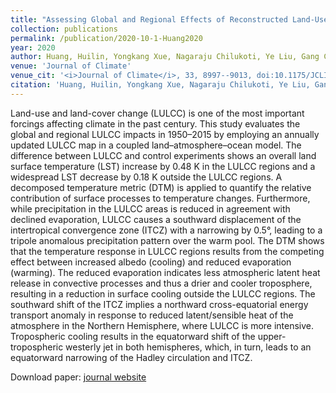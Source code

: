 ```yaml
---
title: "Assessing Global and Regional Effects of Reconstructed Land-Use and Land-Cover Change on Climate since 1950 Using a Coupled Land–Atmosphere–Ocean Model"
collection: publications
permalink: /publication/2020-10-1-Huang2020
year: 2020
author: Huang, Huilin, Yongkang Xue, Nagaraju Chilukoti, Ye Liu, Gang Chen and Ismaila Diallo
venue: 'Journal of Climate'
venue_cit: '<i>Journal of Climate</i>, 33, 8997--9013, doi:10.1175/JCLI-D-20-0108.1.'
citation: 'Huang, Huilin, Yongkang Xue, Nagaraju Chilukoti, Ye Liu, Gang Chen and Ismaila Diallo, 2020: Assessing Global and Regional Effects of Reconstructed Land-Use and Land-Cover Change on Climate since 1950 Using a Coupled Land–Atmosphere–Ocean Model, <i>Journal of Climate</i>, 33, 8997--9013, doi:10.1175/JCLI-D-20-0108.1.'
---
```

Land-use and land-cover change (LULCC) is one of the most important forcings affecting climate in the past century. This study evaluates the global and regional LULCC impacts in 1950–2015 by employing an annually updated LULCC map in a coupled land–atmosphere–ocean model. The difference between LULCC and control experiments shows an overall land surface temperature (LST) increase by 0.48 K in the LULCC regions and a widespread LST decrease by 0.18 K outside the LULCC regions. A decomposed temperature metric (DTM) is applied to quantify the relative contribution of surface processes to temperature changes. Furthermore, while precipitation in the LULCC areas is reduced in agreement with declined evaporation, LULCC causes a southward displacement of the intertropical convergence zone (ITCZ) with a narrowing by 0.5°, leading to a tripole anomalous precipitation pattern over the warm pool. The DTM shows that the temperature response in LULCC regions results from the competing effect between increased albedo (cooling) and reduced evaporation (warming). The reduced evaporation indicates less atmospheric latent heat release in convective processes and thus a drier and cooler troposphere, resulting in a reduction in surface cooling outside the LULCC regions. The southward shift of the ITCZ implies a northward cross-equatorial energy transport anomaly in response to reduced latent/sensible heat of the atmosphere in the Northern Hemisphere, where LULCC is more intensive. Tropospheric cooling results in the equatorward shift of the upper-tropospheric westerly jet in both hemispheres, which, in turn, leads to an equatorward narrowing of the Hadley circulation and ITCZ.

Download paper: [journal website](https://journals.ametsoc.org/doi/10.1175/JCLI-D-20-0108.1)
